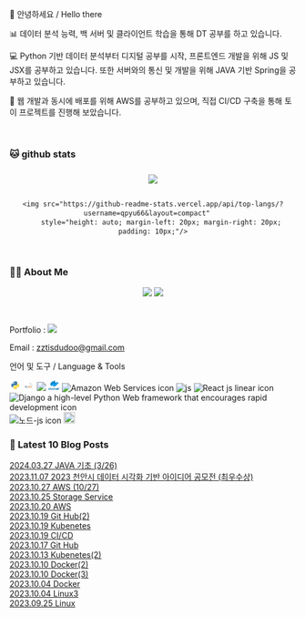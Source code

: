 
👋 안녕하세요 / Hello there
 

📊 데이터 분석 능력, 백 서버 및 클라이언트 학습을 통해 DT 공부를 하고 있습니다.

💻 Python 기반 데이터 분석부터 디지털 공부를 시작, 프론트엔드 개발을 위해 JS 및 JSX를 공부하고 있습니다. 또한 서버와의 통신 및 개발을 위해 JAVA 기반 Spring을 공부하고 있습니다. 

💬 웹 개발과 동시에 배포를 위해 AWS를 공부하고 있으며, 직접 CI/CD 구축을 통해 토이 프로젝트를 진행해 보았습니다.

<br> 

###  🐱 github stats  

<div id="main" align="center">
    <img src="https://github-readme-stats.vercel.app/api?username=svng-zu&amp;count_private=true&amp;show_icons=true&amp;theme=radical"
        style="height: auto; margin-left: 20px; margin-right: 20px; padding: 10px;"/>
        
    <img src="https://github-readme-stats.vercel.app/api/top-langs/?username=qpyu66&layout=compact"   
        style="height: auto; margin-left: 20px; margin-right: 20px; padding: 10px;"/>
</div>

<br>

###  💁‍♀️ About Me  
<p align="center">
    <a href="https://dxdata.tistory.com/"><img src="https://img.shields.io/badge/Blog-FF5722?style=flat-square&amp;logo=Blogger&amp;logoColor=white"/></a>
    <a href="mailto:zztisdudoo@gmail.com"><img src="https://img.shields.io/badge/Gmail-d14836?style=flat-square&amp;logo=Gmail&amp;logoColor=white&amp;link=zztisdudoo@gmail.com"/></a>
</p>

<br>

Portfolio : <a href="https://svng-zu.notion.site/43fcbb217a5a4206a0343908ea9412d8?pvs=4" rel="nofollow"><img src="https://camo.githubusercontent.com/f7d675ad8d1548b5cee0dc600041989403a8865c207e6f2c28c81260a25581a7/68747470733a2f2f696d672e736869656c64732e696f2f62616467652f506f7274666f6c696f2d6666666666663f7374796c653d666c61742d73717561726526266c6f676f3d4e6f74696f6e26266c6f676f436f6c6f723d626c61636b26" data-canonical-src="https://img.shields.io/badge/Portfolio-ffffff?style=flat-square&amp;&amp;logo=Notion&amp;&amp;logoColor=black&amp;" style="max-width: 100%;"></a> 

Email : zztisdudoo@gmail.com

언어 및 도구 / Language & Tools

<img height="20" src="https://raw.githubusercontent.com/github/explore/80688e429a7d4ef2fca1e82350fe8e3517d3494d/topics/python/python.png" style="max-width: 100%;"> <img height="20" src="https://raw.githubusercontent.com/github/explore/80688e429a7d4ef2fca1e82350fe8e3517d3494d/topics/mysql/mysql.png" style="max-width: 100%;"> <img height="20" src="https://avatars.githubusercontent.com/u/61449322?v=4" style="max-width: 100%;"> <img height="20" src="https://raw.githubusercontent.com/github/explore/80688e429a7d4ef2fca1e82350fe8e3517d3494d/topics/docker/docker.png" style="max-width: 100%;"> <img src="https://img.icons8.com/?size=256&amp;id=33039&amp;format=png" width="20" height="20" alt="Amazon Web Services icon" class="app-preview__image-origin" style=""> <img src="https://cdn-icons-png.flaticon.com/512/5968/5968292.png" width="20" height="20" alt="js" title="js"> <img src="https://as1.ftcdn.net/v2/jpg/05/83/61/64/1000_F_583616402_eeFIruMMzI8pFF4pkAmDjywdMWu9TQsT.jpg" alt="React js linear icon" itemprop="thumbnail" width="20" height="20"> <img src="https://img.icons8.com/?size=256&amp;id=37o3DqV429ra&amp;format=png" width="20" height="20" alt="Django a high-level Python Web framework that encourages rapid development icon"> <img src="https://img.icons8.com/?size=256&amp;id=hsPbhkOH4FMe&amp;format=png" width="20" height="20" alt="노드-js icon" style=""> <img src="https://t1.daumcdn.net/cfile/tistory/99C5C133599E399F09" width="20" height= "20" srcset="https://img1.daumcdn.net/thumb/R1280x0/?scode=mtistory2&amp;fname=https%3A%2F%2Ft1.daumcdn.net%2Fcfile%2Ftistory%2F99C5C133599E399F09">


### 📕 Latest 10 Blog Posts   

<a href ="https://dxdata.tistory.com/92"> 2024.03.27 JAVA 기초 (3/26) </a> <br><a href ="https://dxdata.tistory.com/87"> 2023.11.07 2023 천안시 데이터 시각화 기반 아이디어 공모전 (최우수상) </a> <br><a href ="https://dxdata.tistory.com/83"> 2023.10.27 AWS (10/27) </a> <br><a href ="https://dxdata.tistory.com/82"> 2023.10.25 Storage Service </a> <br><a href ="https://dxdata.tistory.com/81"> 2023.10.20 AWS </a> <br><a href ="https://dxdata.tistory.com/80"> 2023.10.19 Git Hub(2) </a> <br><a href ="https://dxdata.tistory.com/79"> 2023.10.19 Kubenetes </a> <br><a href ="https://dxdata.tistory.com/78"> 2023.10.19 CI/CD </a> <br><a href ="https://dxdata.tistory.com/77"> 2023.10.17 Git Hub </a> <br><a href ="https://dxdata.tistory.com/74"> 2023.10.13 Kubenetes(2) </a> <br><a href ="https://dxdata.tistory.com/73"> 2023.10.10 Docker(2) </a> <br><a href ="https://dxdata.tistory.com/72"> 2023.10.10 Docker(3) </a> <br><a href ="https://dxdata.tistory.com/70"> 2023.10.04 Docker </a> <br><a href ="https://dxdata.tistory.com/69"> 2023.10.04 Linux3 </a> <br><a href ="https://dxdata.tistory.com/68"> 2023.09.25 Linux </a> <br>